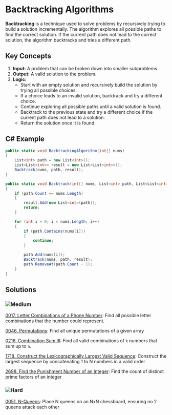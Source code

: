 # Backtracking Algorithms

**Backtracking** is a technique used to solve problems by recursively trying to build a solution incrementally. The algorithm explores all possible paths to find the correct solution. If the current path does not lead to the correct solution, the algorithm backtracks and tries a different path.

## Key Concepts

1. **Input:** A problem that can be broken down into smaller subproblems.
2. **Output:** A valid solution to the problem.
3. **Logic:**
   - Start with an empty solution and recursively build the solution by trying all possible choices.
   - If a choice leads to an invalid solution, backtrack and try a different choice.
   - Continue exploring all possible paths until a valid solution is found.
   - Backtrack to the previous state and try a different choice if the current path does not lead to a solution.
   - Return the solution once it is found.

## C# Example

```csharp
public static void BacktrackingAlgorithm(int[] nums)
{
    List<int> path = new List<int>();
    List<List<int>> result = new List<List<int>>();
    Backtrack(nums, path, result);
}

public static void Backtrack(int[] nums, List<int> path, List<List<int>> result)
{
    if (path.Count == nums.Length)
    {
        result.Add(new List<int>(path));
        return;
    }

    for (int i = 0; i < nums.Length; i++)
    {
        if (path.Contains(nums[i]))
        {
            continue;
        }

        path.Add(nums[i]);
        Backtrack(nums, path, result);
        path.RemoveAt(path.Count - 1);
    }
}
```
## Solutions

### ![Medium](https://img.shields.io/badge/Medium-fac31d)

[0017. Letter Combinations of a Phone Number](https://github.com/vahtyah/LeetCodeSolutions/tree/main/Backtracking/0017.%20Letter%20Combinations%20of%20a%20Phone%20Number): Find all possible letter combinations that the number could represent.

[0046. Permutations](/Backtracking%2F0046.%20Permutations): Find all unique permutations of a given array

[0216. Combination Sum III](https://github.com/vahtyah/LeetCodeSolutions/tree/main/Backtracking/0216.%20Combination%20Sum%20III): Find all valid combinations of `k` numbers that sum up to `n`.

[1718. Construct the Lexicographically Largest Valid Sequence](/Backtracking%2F1718.%20Construct%20the%20Lexicographically%20Largest%20Valid%20Sequence): Construct the largest sequence by concatenating 1 to N numbers in a valid order

[2698. Find the Punishment Number of an Integer](/Backtracking%2F2698.%20Find%20the%20Punishment%20Number%20of%20an%20Integer): Find the count of distinct prime factors of an integer

### ![Hard](https://img.shields.io/badge/Hard-f8615c)

[0051. N-Queens](/Backtracking%2F0051.%20N-Queens): Place N queens on an NxN chessboard, ensuring no 2 queens attack each other
